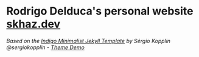 # Rodrigo Delduca's personal website [skhaz.dev](https://skhaz.dev)

_Based on the [Indigo Minimalist Jekyll Template](https://github.com/sergiokopplin/indigo) by Sérgio Kopplin @sergiokopplin - [Theme Demo](http://sergiokopplin.github.io/indigo/)_
